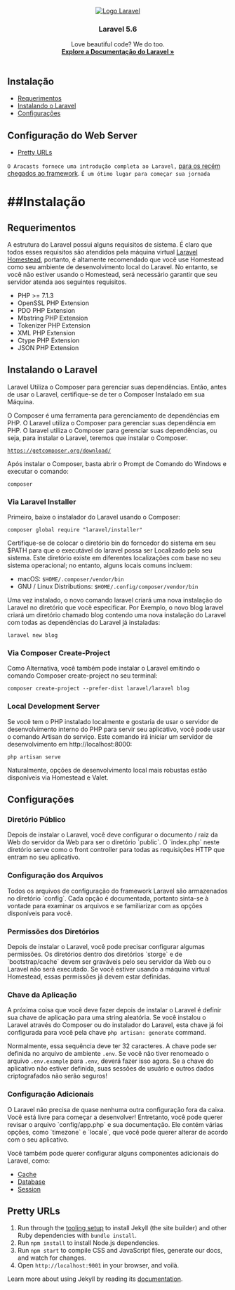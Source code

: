 <p align="center">
  <a href="https://laravel.com/">
    <img src="https://logos-download.com/wp-content/uploads/2016/09/Laravel_logo_wordmark_logotype.png" alt="Logo Laravel">
  </a>

  <h3 align="center">Laravel 5.6</h3>

  <p align="center">
    Love beautiful code? We do too.
    <br>
    <a href="https://laravel.com/docs/5.6"><strong>Explore a Documentação do Laravel »</strong></a>
    <br>
    <br>
  </p>
</p>

## Instalação

- [Requerimentos](#requerimentos)
- [Instalando o Laravel](#instalando-o-laravel)
- [Configurações](#configurações)

## Configuração do Web Server
- [Pretty URLs](#pretyy-urls)

`O Aracasts fornece uma introdução completa ao Laravel,` [para os recém chegados ao framework](https://laracasts.com/series/laravel-from-scratch-2017). `É um ótimo lugar para começar sua jornada`

<p><h1>##Instalação</h1></p>

## Requerimentos

A estrutura do Laravel possui alguns requisitos de sistema. É claro que todos esses requisitos são atendidos pela máquina virtual [Laravel Homestead](https://laravel.com/docs/5.6/homestead), portanto, é altamente recomendado que você use Homestead como seu ambiente de desenvolvimento local do Laravel. No entanto, se você não estiver usando o Homestead, será necessário garantir que seu servidor atenda aos seguintes requisitos.

- PHP >= 7.1.3 
- OpenSSL PHP Extension
- PDO PHP Extension
- Mbstring PHP Extension
- Tokenizer PHP Extension
- XML PHP Extension
- Ctype PHP Extension
- JSON PHP Extension

## Instalando o Laravel

Laravel Utiliza o Composer para gerenciar suas dependências. Então, antes de usar o Laravel, certifique-se de ter o Composer Instalado em sua Máquina.

O Composer é uma ferramenta para gerenciamento de dependências em PHP. O Laravel utiliza o Composer para gerenciar suas dependência em PHP. O laravel utiliza o Composer para gerenciar suas dependências, ou seja, para instalar o Laravel, teremos que instalar o Composer.

[`https://getcomposer.org/download/`](https://getcomposer.org/download/)

Após instalar o Composer, basta abrir o Prompt de Comando do Windows e executar o comando:

`composer`

<p><h3>Via Laravel Installer</h3></p>

Primeiro, baixe o instalador do Laravel usando o Composer:

`composer global require "laravel/installer"`

Certifique-se de colocar o diretório bin do forncedor do sistema em seu $PATH para que o executável do laravel possa ser Localizado pelo seu sistema. Este diretório existe em diferentes localizações com base no seu sistema operacional; no entanto, alguns locais comuns incluem:

- macOS: `$HOME/.composer/vendor/bin`
- GNU / Linux Distributions: `$HOME/.config/composer/vendor/bin`

Uma vez instalado, o novo comando laravel criará uma nova instalação do Laravel no diretório que vocë especificar. Por Exemplo, o novo blog laravel criará um diretório chamado blog contendo uma nova instalação do Laravel com todas as dependências do Laravel já instaladas:

`laravel new blog`

<p><h3>Via Composer Create-Project</h3></p>

Como Alternativa, você também pode instalar o Laravel emitindo o comando Composer create-project no seu terminal:

`composer create-project --prefer-dist laravel/laravel blog`

<p><h3>Local Development Server</h3></p>


Se você tem o PHP instalado localmente e gostaria de usar o servidor de desenvolvimento interno do PHP para servir seu aplicativo, você pode usar o comando Artisan do serviço. Este comando irá iniciar um servidor de desenvolvimento em http://localhost:8000:

`php artisan serve`

Naturalmente, opções de desenvolvimento local mais robustas estão disponíveis via Homestead e Valet.

## Configurações

<p><h3>Diretório Público</h3></p>
Depois de instalar o Laravel, você deve configurar o documento / raiz da Web do servidor da Web para ser o diretório `public`. O `index.php` neste diretório serve como o front controller para todas as requisições HTTP que entram no seu aplicativo.

<p><h3>Configuração dos Arquivos</h3></p>
Todos os arquivos de configuração do framework Laravel são armazenados no diretório `config`. Cada opção é documentada, portanto sinta-se à vontade para examinar os arquivos e se familiarizar com as opções disponíveis para você.

<p><h3>Permissões dos Diretórios</h3></p>
Depois de instalar o Laravel, você pode precisar configurar algumas permissões. Os diretórios dentro dos diretórios `storge` e de `bootstrap/cache` devem ser graváveis ​​pelo seu servidor da Web ou o Laravel não será executado. Se você estiver usando a máquina virtual Homestead, essas permissões já devem estar definidas.

<p><h3>Chave da Aplicação</h3></p>

A próxima coisa que você deve fazer depois de instalar o Laravel é definir sua chave de aplicação para uma string aleatória. Se você instalou o Laravel através do Composer ou do instalador do Laravel, esta chave já foi configurada para você pela chave `php artisan: generate` command.

Normalmente, essa sequência deve ter 32 caracteres. A chave pode ser definida no arquivo de ambiente `.env`. Se você não tiver renomeado o arquivo `.env.example` para `.env`, deverá fazer isso agora. Se a chave do aplicativo não estiver definida, suas sessões de usuário e outros dados criptografados não serão seguros!

<p><h3>Configuração Adicionais</h3></p>
O Laravel não precisa de quase nenhuma outra configuração fora da caixa. Você está livre para começar a desenvolver! Entretanto, você pode querer revisar o arquivo `config/app.php` e sua documentação. Ele contém várias opções, como `timezone` e `locale`, que você pode querer alterar de acordo com o seu aplicativo.


Você também pode querer configurar alguns componentes adicionais do Laravel, como:

- [Cache](https://laravel.com/docs/5.6/cache#configuration)
- [Database](https://laravel.com/docs/5.6/database#configuration)
- [Session](https://laravel.com/docs/5.6/session#configuration)

## Pretty URLs

1. Run through the [tooling setup](https://getbootstrap.com/docs/4.1/getting-started/build-tools/#tooling-setup) to install Jekyll (the site builder) and other Ruby dependencies with `bundle install`.
2. Run `npm install` to install Node.js dependencies.
3. Run `npm start` to compile CSS and JavaScript files, generate our docs, and watch for changes.
4. Open `http://localhost:9001` in your browser, and voilà.

Learn more about using Jekyll by reading its [documentation](https://jekyllrb.com/docs/home/).
